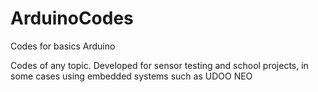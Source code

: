 # ArduinoCodes
Codes for basics Arduino

Codes of any topic. Developed for sensor testing and school projects, in some cases using embedded systems such as UDOO NEO
